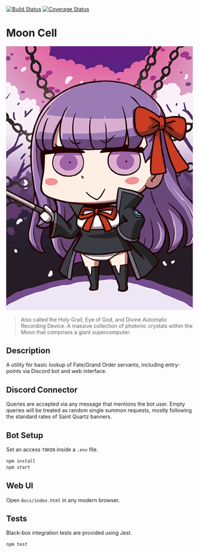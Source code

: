[![Build Status](https://travis-ci.org/lightlyss/mooncell.svg?branch=master)](https://travis-ci.org/lightlyss/mooncell)
[![Coverage Status](https://coveralls.io/repos/github/lightlyss/mooncell/badge.svg?branch=master)](https://coveralls.io/github/lightlyss/mooncell?branch=master)
# Moon Cell
![icon](docs/img/servants/servant_166.png)
> Also called the Holy Grail, Eye of God, and Divine Automatic Recording Device.
> A massive collection of photonic crystals within the Moon that comprises a giant supercomputer.

## Description
A utility for basic lookup of Fate/Grand Order servants, including entry-points via
Discord bot and web interface.

## Discord Connector
Queries are accepted via any message that mentions the bot user.
Empty queries will be treated as random single summon requests, mostly following
the standard rates of Saint Quartz banners.

## Bot Setup
Set an access `TOKEN` inside a `.env` file.
```bash
npm install
npm start
```

## Web UI
Open `docs/index.html` in any modern browser.

## Tests
Black-box integration tests are provided using Jest.
```bash
npm test
```
